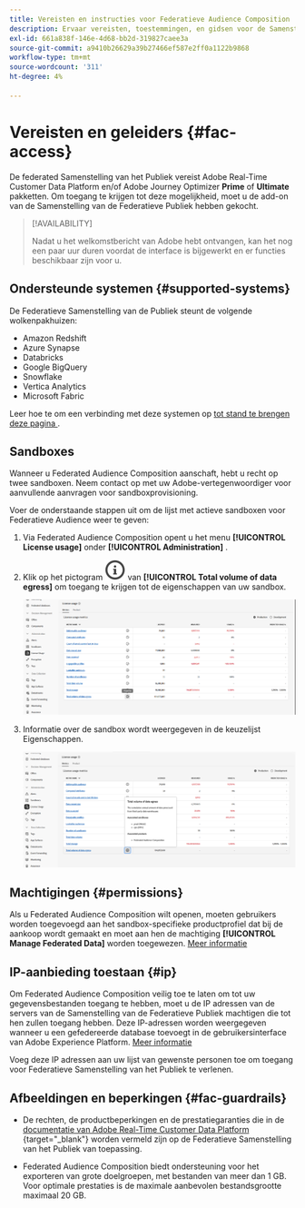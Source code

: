 ```yaml
---
title: Vereisten en instructies voor Federatieve Audience Composition
description: Ervaar vereisten, toestemmingen, en gidsen voor de Samenstelling van de Publiek van de Federatieve
exl-id: 661a838f-146e-4d68-bb2d-319827caee3a
source-git-commit: a9410b26629a39b27466ef587e2ff0a1122b9868
workflow-type: tm+mt
source-wordcount: '311'
ht-degree: 4%

---
```


# Vereisten en geleiders {#fac-access}

De federated Samenstelling van het Publiek vereist Adobe Real-Time Customer Data Platform en/of Adobe Journey Optimizer **Prime** of **Ultimate** pakketten. Om toegang te krijgen tot deze mogelijkheid, moet u de add-on van de Samenstelling van de Federatieve Publiek hebben gekocht.

>[!AVAILABILITY]
>
>Nadat u het welkomstbericht van Adobe hebt ontvangen, kan het nog een paar uur duren voordat de interface is bijgewerkt en er functies beschikbaar zijn voor u.

## Ondersteunde systemen {#supported-systems}

De Federatieve Samenstelling van de Publiek steunt de volgende wolkenpakhuizen:

* Amazon Redshift
* Azure Synapse
* Databricks
* Google BigQuery
* Snowflake
* Vertica Analytics
* Microsoft Fabric

Leer hoe te om een verbinding met deze systemen op [ tot stand te brengen deze pagina ](../connections/connections.md).

## Sandboxes

Wanneer u Federated Audience Composition aanschaft, hebt u recht op twee sandboxen. Neem contact op met uw Adobe-vertegenwoordiger voor aanvullende aanvragen voor sandboxprovisioning.

Voer de onderstaande stappen uit om de lijst met actieve sandboxen voor Federatieve Audience weer te geven:

1. Via Federated Audience Composition opent u het menu **[!UICONTROL License usage]** onder **[!UICONTROL Administration]** .

1. Klik op het pictogram ![](assets/do-not-localize/Smock_InfoOutline_18_N.svg) van **[!UICONTROL Total volume of data egress]** om toegang te krijgen tot de eigenschappen van uw sandbox.

   ![](assets/sandbox_1.png)

1. Informatie over de sandbox wordt weergegeven in de keuzelijst Eigenschappen.

   ![](assets/sandbox_2.png)

## Machtigingen {#permissions}

Als u Federated Audience Composition wilt openen, moeten gebruikers worden toegevoegd aan het sandbox-specifieke productprofiel dat bij de aankoop wordt gemaakt en moet aan hen de machtiging **[!UICONTROL Manage Federated Data]** worden toegewezen. [Meer informatie](/help/governance-privacy-security/access-control.md)

## IP-aanbieding toestaan {#ip}

Om Federated Audience Composition veilig toe te laten om tot uw gegevensbestanden toegang te hebben, moet u de IP adressen van de servers van de Samenstelling van de Federatieve Publiek machtigen die tot hen zullen toegang hebben. Deze IP-adressen worden weergegeven wanneer u een gefedereerde database toevoegt in de gebruikersinterface van Adobe Experience Platform. [Meer informatie](../connections/connections.md)

Voeg deze IP adressen aan uw lijst van gewenste personen toe om toegang voor Federatieve Samenstelling van het Publiek te verlenen.

## Afbeeldingen en beperkingen {#fac-guardrails}

* De rechten, de productbeperkingen en de prestatiegaranties die in de [ documentatie van Adobe Real-Time Customer Data Platform ](https://experienceleague.adobe.com/en/docs/experience-platform/profile/guardrails){target="_blank"} worden vermeld zijn op de Federatieve Samenstelling van het Publiek van toepassing.

* Federated Audience Composition biedt ondersteuning voor het exporteren van grote doelgroepen, met bestanden van meer dan 1 GB. Voor optimale prestaties is de maximale aanbevolen bestandsgrootte maximaal 20 GB.
